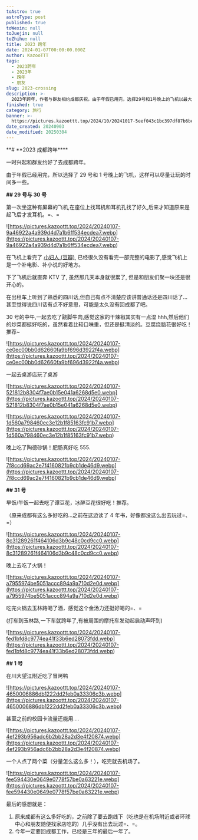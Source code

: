 ```yaml
---
toAstro: true
astroType: post
published: true
toWexin: null
toJuejin: null
toZhihu: null
title: 2023 跨年
date: 2024-01-07T00:00:00.000Z
author: KazooTTT
tags:
  - 2023跨年
  - 2023年
  - 跨年
  - 朋友
slug: 2023-crossing
description: >-
  2023年跨年，作者与群友相约成都庆祝。由于年假已用完，选择29号和1号晚上的飞机以最大化游玩时间。在飞机上体验了有屏幕的座位，并观看了电影《小妇人》。抵达后，与朋友们在KTV聚会，感受四川话的亲切。30号品尝了跷脚牛肉和桌游店的乐趣，晚上享用了陶德砂锅的肥肠。31号，一起吃了谭豆花和火锅，晚上在玉林路喝酒庆祝跨年。1号在川大望江附近吃了冒烤鸭后前往机场。此行让作者感慨成都美食众多，决心今年回成都工作。
finished: true
category: 旅行
banner: >-
  https://pictures.kazoottt.top/2024/10/20241017-5eef043c1bc397df87b6be5f1a4aaa3e.png
date_created: 20240903
date_modified: 20250304
---
```


**# **2023 成都跨年\*\*\*\*

一时兴起和群友约好了去成都跨年。

由于年假已经用完，所以选择了 29 号和 1 号晚上的飞机，这样可以尽量让玩的时间多一些。

**## 29 号与 30 号**

第一次坐这种有屏幕的飞机,在座位上找耳机和耳机孔找了好久,后来才知道原来是起飞后才发耳机。=、=

![https://pictures.kazoottt.top/2024/20240107-9a46922a4a939d4d7a1b6ff534ecdea7.webp](<https://pictures.kazoottt.top/2024/20240107-9a46922a4a939d4d7a1b6ff534ecdea7.webp>)

在飞机上看完了 [小妇人 (豆瓣)](<https://movie.douban.com/subject/26348103/>), 已经很久没有看完一部完整的电影了,感觉飞机上是一个补电影、补小说的好地方。

下了飞机后就直奔 KTV 了, 虽然那几天本身就很累了, 但是和朋友们聚一块还是很开心的。

在出租车上听到了熟悉的四川话,但自己有点不清楚应该讲普通话还是四川话了...甚至觉得说四川话有点不好意思，可能是太久没有回成都了吧。

30 号的中午,一起去吃了跷脚牛肉,感觉这家的干辣椒其实有一点湿 hhh,然后他们的炒菜都挺好吃的，虽然看着比较口味重，但还是挺清淡的。豆腐烧脑花很好吃！推荐~

![https://pictures.kazoottt.top/2024/20240107-ce0ec00bb0d62660fa9bf696d3922f4a.webp](<https://pictures.kazoottt.top/2024/20240107-ce0ec00bb0d62660fa9bf696d3922f4a.webp>)

一起去桌游店玩了桌游

![https://pictures.kazoottt.top/2024/20240107-521812b8304f7ae0b15e041a6268d5e0.webp](<https://pictures.kazoottt.top/2024/20240107-521812b8304f7ae0b15e041a6268d5e0.webp>)

![https://pictures.kazoottt.top/2024/20240107-1d560a798460ec3e12b1f85163fc91b7.webp](<https://pictures.kazoottt.top/2024/20240107-1d560a798460ec3e12b1f85163fc91b7.webp>)

晚上吃了陶德砂锅！肥肠真好吃 555.

![https://pictures.kazoottt.top/2024/20240107-7f8ccd69ac2e7f4160821b9cb1de46d9.webp](<https://pictures.kazoottt.top/2024/20240107-7f8ccd69ac2e7f4160821b9cb1de46d9.webp>)

**## 31 号**

早饭/午饭一起去吃了谭豆花，冰醉豆花很好吃！推荐。

（原来成都有这么多好吃的...之前在这边读了 4 年书，好像都没这么出去玩过=、=）

![https://pictures.kazoottt.top/2024/20240107-8c31289261f464106d3b9c48c0cd9cc0.webp](<https://pictures.kazoottt.top/2024/20240107-8c31289261f464106d3b9c48c0cd9cc0.webp>)

晚上去吃了火锅！

![https://pictures.kazoottt.top/2024/20240107-a7955974be5051accc894a9a710d2e0d.webp](<https://pictures.kazoottt.top/2024/20240107-a7955974be5051accc894a9a710d2e0d.webp>)

吃完火锅去玉林路喝了酒，感觉这个金汤力还挺好喝的=、=

(打车到玉林路,一下车就跨年了,有被周围的摩托车发动起启动声吓到)

![https://pictures.kazoottt.top/2024/20240107-fed1bfd8c9774ea41f33b6ed28073fdd.webp](<https://pictures.kazoottt.top/2024/20240107-fed1bfd8c9774ea41f33b6ed28073fdd.webp>)

**## 1 号**

在川大望江附近吃了冒烤鸭

![https://pictures.kazoottt.top/2024/20240107-4650006886db1222dd2feb0a33306c3b.webp](<https://pictures.kazoottt.top/2024/20240107-4650006886db1222dd2feb0a33306c3b.webp>)

甚至之前的校园卡流量还能用....

![https://pictures.kazoottt.top/2024/20240107-4ef293b956adc6b2bb28a2d3e4f20874.webp](<https://pictures.kazoottt.top/2024/20240107-4ef293b956adc6b2bb28a2d3e4f20874.webp>)

一个人点了两个菜（分量怎么这么多！），吃完就去机场了。

![https://pictures.kazoottt.top/2024/20240107-fee594430e0649e0778f57be0a63221e.webp](<https://pictures.kazoottt.top/2024/20240107-fee594430e0649e0778f57be0a63221e.webp>)

最后的感想就是：

1. 原来成都有这么多好吃的，之前除了要去跑线下（吃也是在机场附近或者环球中心和朋友随便找家店吃的）几乎没有出去玩过=、=。
2. 今年一定要回成都工作，已经是三年的最后一年了。
